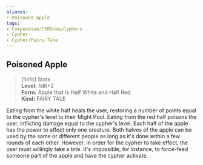 ```yaml
---
aliases:
- Poisoned Apple
tags:
- Compendium/CSRD/en/Cyphers
- Cypher
- Cypher/Fairy-Tale
---
```


  
## Poisoned Apple  
>[!info] Stats  
> **Level:** 1d6+2  
> **Form:** Apple that Is Half White and Half Red  
> **Kind:** FAIRY TALE
  
Eating from the white half heals the user, restoring a number of points equal to the cypher's level to their Might Pool. Eating from the red half poisons the user, inflicting damage equal to the cypher's level. Each half of the apple has the power to affect only one creature. Both halves of the apple can be used by the same or different people as long as it's done within a few rounds of each other. However, in order for the cypher to take effect, the user must willingly take a bite. It's impossible, for instance, to force-feed someone part of the apple and have the cypher activate.